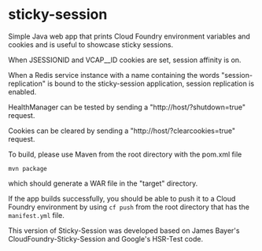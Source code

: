 sticky-session
===========================

Simple Java web app that prints Cloud Foundry environment variables and cookies and is useful to showcase sticky sessions.

When JSESSIONID and VCAP__ID cookies are set, session affinity is on.

When a Redis service instance with a name containing the words "session-replication" is bound to the sticky-session application, session replication is enabled.

HealthManager can be tested by sending a "http://host/?shutdown=true" request.

Cookies can be cleared by sending a "http://host/?clearcookies=true" request.

To build, please use Maven from the root directory with the pom.xml file

    mvn package

which should generate a WAR file in the "target" directory.

If the app builds successfully, you should be able to push it to a Cloud Foundry environment by using `cf push` from the root directory that has the `manifest.yml` file.

This version of Sticky-Session was developed based on James Bayer's CloudFoundry-Sticky-Session and Google's HSR-Test code.
